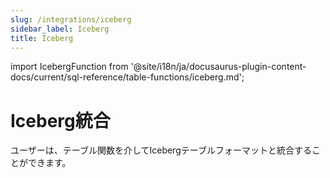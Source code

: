```yaml
---
slug: /integrations/iceberg
sidebar_label: Iceberg
title: Iceberg
---
```


import IcebergFunction from '@site/i18n/ja/docusaurus-plugin-content-docs/current/sql-reference/table-functions/iceberg.md';

# Iceberg統合

ユーザーは、テーブル関数を介してIcebergテーブルフォーマットと統合することができます。

<IcebergFunction/>

